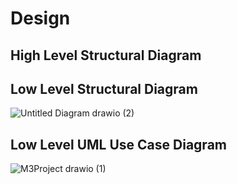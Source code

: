 # Design

## High Level Structural Diagram

## Low Level Structural Diagram
![Untitled Diagram drawio (2)](https://user-images.githubusercontent.com/98812321/157847273-1cba3ed4-d910-4c36-a804-92bf7978672e.png)


## Low Level UML Use Case Diagram
![M3Project drawio (1)](https://user-images.githubusercontent.com/98812321/157847931-ab07a16f-1389-4d8b-ad97-bbd62743cdc0.png)
